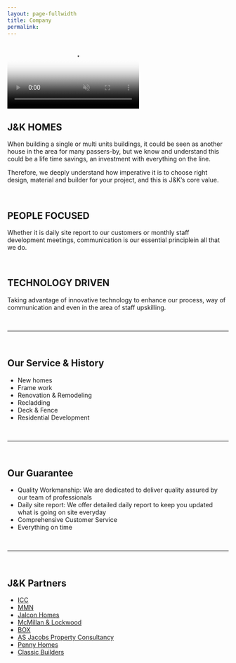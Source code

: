 ```yaml
---
layout: page-fullwidth
title: Company
permalink:
---
```


<section class="section__hero-banner">
  <video class="hero-media" autoplay muted loop id="projectHeroVideo" poster="/assets/media/project/manly/cover-image-01.jpg">
    <source src="/assets/media/project/manly/JK-manly-video-banner.mp4" type="video/mp4">
  </video>
</section>

<section class="section__about-us">
  <div class="wrapper clearfix">
    <h2 class="subtitle">J&K HOMES</h2>
    <div class="textbox">
      <p>When building a single or multi units buildings, it could be seen as another house in the area for many passers-by, but we know and understand this could be a life time savings, an investment with everything on the line.</p>
      <p>Therefore, we deeply understand how imperative it is to choose right design, material and builder for your project, and this is J&K’s core value.</p>
    </div>
  </div>
</section>

<br>

<section class="section__philosophy">
  <div class="wrapper">
    <h2 class="subtitle">PEOPLE FOCUSED</h2>
    <div class="textbox">
      <p>Whether it is daily site report to our customers or monthly staff development meetings, communication is our essential principlein all that we do.</p>
    </div>
  </div>
</section>


<br>


<section class="section__technology">
  <div class="wrapper">
    <h2 class="subtitle">TECHNOLOGY DRIVEN</h2>
    <div class="textbox">
      <p>Taking advantage of innovative technology to enhance our process, way of communication and even in the area of staff upskilling.</p>
    </div>
  </div>
</section>

<br>

<hr>

<br>

<section class="section__services">
  <div class="wrapper">
    <h2 class="subtitle">Our Service & History</h2>
    <div class="textbox">
      <ul>
        <li>New homes</li>
        <li>Frame work</li>
        <li>Renovation &amp; Remodeling</li>
        <li>Recladding</li>
        <li>Deck &amp; Fence</li>
        <li>Residential Development</li>
      </ul>
    </div>
  </div>
</section>


<br>

<hr>

<br>

<section class="section__guarantee">
  <div class="wrapper">
    <h2 class="subtitle">Our Guarantee</h2>
    <div class="textbox">
      <ul>
        <li>Quality Workmanship: We are dedicated to deliver quality assured by our team of professionals</li>
        <li>Daily site report: We offer detailed daily report to keep you updated what is going on site everyday</li>
        <li>Comprehensive Customer Service</li>
        <li>Everything on time</li>
      </ul>
    </div>
  </div>
</section>

<br>

<hr>

<br>


<section class="section__partners">
  <div class="wrapper">
    <h2 class="subtitle">J&K Partners</h2>
    <div class="textbox">
      <ul class="jk-partners__list">
        <li><a href="#" target="_blank"> ICC </a></li>
        <li><a href="https://mmnprojects.co.nz/" target="_blank"> MMN </a></li>
        <li><a href="https://www.jalcon.co.nz/" target="_blank"> Jalcon Homes </a></li>
        <li><a href="https://www.mlconstruction.nz/" target="_blank"> McMillan & Lockwood </a></li>
        <li><a href="https://www.box.co.nz/" target="_blank"> BOX </a></li>
        <li><a href="https://asjacobs.co.nz/" target="_blank"> AS Jacobs Property Consultancy </a></li>
        <li><a href="https://www.pennyhomes.co.nz/" target="_blank"> Penny Homes </a></li>
        <li><a href="https://www.classicbuilders.co.nz/" target="_blank"> Classic Builders </a></li>
      </ul>
    </div>
  </div>
</section>
